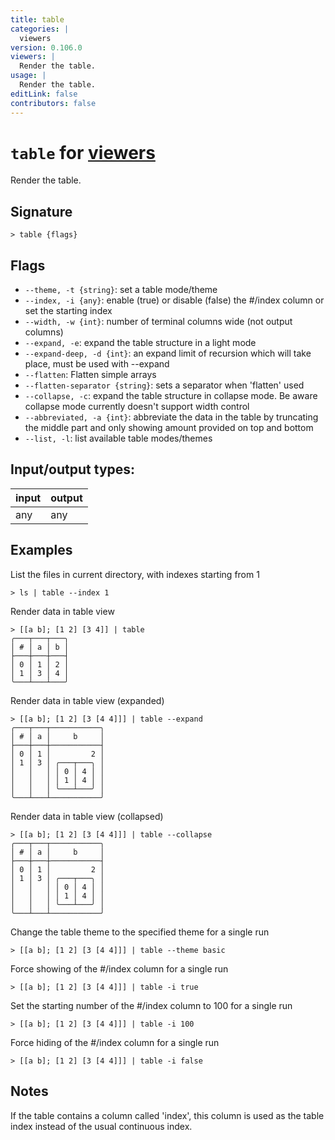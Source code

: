 ```yaml
---
title: table
categories: |
  viewers
version: 0.106.0
viewers: |
  Render the table.
usage: |
  Render the table.
editLink: false
contributors: false
---
```

<!-- This file is automatically generated. Please edit the command in https://github.com/nushell/nushell instead. -->

# `table` for [viewers](/commands/categories/viewers.md)

<div class='command-title'>Render the table.</div>

## Signature

```> table {flags} ```

## Flags

 -  `--theme, -t {string}`: set a table mode/theme
 -  `--index, -i {any}`: enable (true) or disable (false) the #/index column or set the starting index
 -  `--width, -w {int}`: number of terminal columns wide (not output columns)
 -  `--expand, -e`: expand the table structure in a light mode
 -  `--expand-deep, -d {int}`: an expand limit of recursion which will take place, must be used with --expand
 -  `--flatten`: Flatten simple arrays
 -  `--flatten-separator {string}`: sets a separator when 'flatten' used
 -  `--collapse, -c`: expand the table structure in collapse mode.
Be aware collapse mode currently doesn't support width control
 -  `--abbreviated, -a {int}`: abbreviate the data in the table by truncating the middle part and only showing amount provided on top and bottom
 -  `--list, -l`: list available table modes/themes


## Input/output types:

| input | output |
| ----- | ------ |
| any   | any    |
## Examples

List the files in current directory, with indexes starting from 1
```nu
> ls | table --index 1

```

Render data in table view
```nu
> [[a b]; [1 2] [3 4]] | table
╭───┬───┬───╮
│ # │ a │ b │
├───┼───┼───┤
│ 0 │ 1 │ 2 │
│ 1 │ 3 │ 4 │
╰───┴───┴───╯

```

Render data in table view (expanded)
```nu
> [[a b]; [1 2] [3 [4 4]]] | table --expand
╭───┬───┬───────────╮
│ # │ a │     b     │
├───┼───┼───────────┤
│ 0 │ 1 │         2 │
│ 1 │ 3 │ ╭───┬───╮ │
│   │   │ │ 0 │ 4 │ │
│   │   │ │ 1 │ 4 │ │
│   │   │ ╰───┴───╯ │
╰───┴───┴───────────╯

```

Render data in table view (collapsed)
```nu
> [[a b]; [1 2] [3 [4 4]]] | table --collapse
╭───┬───┬───────────╮
│ # │ a │     b     │
├───┼───┼───────────┤
│ 0 │ 1 │         2 │
│ 1 │ 3 │ ╭───┬───╮ │
│   │   │ │ 0 │ 4 │ │
│   │   │ │ 1 │ 4 │ │
│   │   │ ╰───┴───╯ │
╰───┴───┴───────────╯

```

Change the table theme to the specified theme for a single run
```nu
> [[a b]; [1 2] [3 [4 4]]] | table --theme basic

```

Force showing of the #/index column for a single run
```nu
> [[a b]; [1 2] [3 [4 4]]] | table -i true

```

Set the starting number of the #/index column to 100 for a single run
```nu
> [[a b]; [1 2] [3 [4 4]]] | table -i 100

```

Force hiding of the #/index column for a single run
```nu
> [[a b]; [1 2] [3 [4 4]]] | table -i false

```

## Notes
If the table contains a column called 'index', this column is used as the table index instead of the usual continuous index.